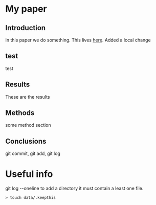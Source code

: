 # My paper

## Introduction

In this paper we do something.
This lives [here](https://github.com/ggrimes/paper).
Added a local change

## test
test

## Results
These are the results

## Methods
some  method section


## Conclusions

git commit, git add, git log


# Useful info
git log --oneline
to add a directory it must contain a least one file.
```
> touch data/.keepthis
```
